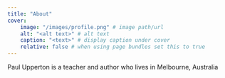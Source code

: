 ```yaml
---
title: "About"
cover:
    image: "/images/profile.png" # image path/url
    alt: "<alt text>" # alt text
    caption: "<text>" # display caption under cover
    relative: false # when using page bundles set this to true
---
```

Paul Upperton is a teacher and author who lives in Melbourne, Australia